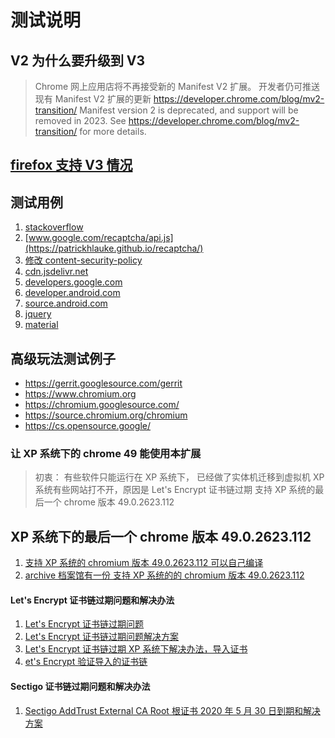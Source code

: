 # 测试说明

## V2 为什么要升级到 V3

> Chrome 网上应用店将不再接受新的 Manifest V2 扩展。 开发者仍可推送现有 Manifest V2 扩展的更新
> https://developer.chrome.com/blog/mv2-transition/
> Manifest version 2 is deprecated, and support will be removed in 2023. See https://developer.chrome.com/blog/mv2-transition/ for more details.

## [firefox 支持 V3 情况](https://www.mozilla.org/en-US/firefox/109.0/releasenotes/)

## 测试用例

1. [stackoverflow](https://stackoverflow.com/tags/socat/hot?filter=all)
1. [www.google.com/recaptcha/api.js](https://patrickhlauke.github.io/recaptcha/)
1. [修改 content-security-policy ](https://pub.dev/)
1. [cdn.jsdelivr.net](https://cdn.jsdelivr.net/npm/jquery@3/dist/jquery.min.js)
1. [developers.google.com](https://developers.google.com/)
1. [developer.android.com](https://developer.android.com/?hl=zh-cn)
1. [source.android.com](https://source.android.com)
1. [jquery](https://releases.jquery.com/)
1. [material](https://m3.material.io/)

## 高级玩法测试例子

- https://gerrit.googlesource.com/gerrit
- https://www.chromium.org
- https://chromium.googlesource.com/
- https://source.chromium.org/chromium
- https://cs.opensource.google/

### 让 XP 系统下的 chrome 49 能使用本扩展

> 初衷： 有些软件只能运行在 XP 系统下， 已经做了实体机迁移到虚拟机
> XP 系统有些网站打不开，原因是 Let's Encrypt 证书链过期
> 支持 XP 系统的最后一个 chrome 版本 49.0.2623.112

## XP 系统下的最后一个 chrome 版本 49.0.2623.112

1. [支持 XP 系统的 chromium 版本 49.0.2623.112 可以自己编译](https://chromium.googlesource.com/chromium/src/+/49.0.2623.112)
1. [archive 档案馆有一份 支持 XP 系统的的 chromium 版本 49.0.2623.112 ](https://archive.org/download/49.0.2623.112ChromeInstaller)

#### Let's Encrypt 证书链过期问题和解决办法

1. [Let's Encrypt 证书链过期问题](https://letsencrypt.org/zh-cn/docs/dst-root-ca-x3-expiration-september-2021/)
1. [Let's Encrypt 证书链过期问题解决方案](https://docs.certifytheweb.com/docs/kb/kb-202109-letsencrypt/)
1. [Let's Encrypt 证书链过期 XP 系统下解决办法，导入证书](http://x1.i.lencr.org/)
1. [et's Encrypt 验证导入的证书链](https://valid-isrgrootx1.letsencrypt.org/)

#### Sectigo 证书链过期问题和解决办法

1. [Sectigo AddTrust External CA Root 根证书 2020 年 5 月 30 日到期和解决方案](https://billing.yahuhost.com/announcements/196/Sectigo-AddTrust-External-CA-Root-%E6%A0%B9%E8%AF%81%E4%B9%A62020%E5%B9%B45%E6%9C%8830%E6%97%A5%E5%88%B0%E6%9C%9F.html)

